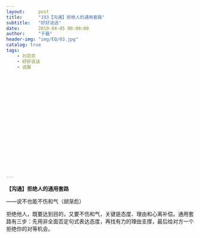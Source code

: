 ```yaml
---
layout:     post
title:      "193【沟通】拒绝人的通用套路"
subtitle:   "好好说话"
date:       2019-04-05 00:00:00
author:     "于磊"
header-img: "img/EQ/03.jpg"
catalog: true
tags:
    - 刘京京
    - 好好说话
    - 说服




















---
```


**【沟通】拒绝人的通用套路**

——说不也能不伤和气（胡渐彪）



拒绝他人，既要达到目的，又要不伤和气，关键是态度、理由和心离补偿。通用套路有三步：先用非全面否定句式表达态度，再找有力的理由支撑，最后给对方一个拒绝你的对等机会。